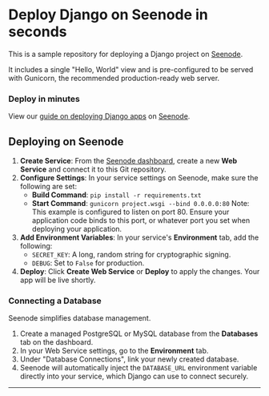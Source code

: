 # Deploy Django on Seenode in seconds

This is a sample repository for deploying a Django project on [Seenode](https://seenode.com).

It includes a single "Hello, World" view and is pre-configured to be served with Gunicorn, the recommended production-ready web server.

### Deploy in minutes
View our [guide on deploying Django apps](https://seenode.com/docs/frameworks/python/django/) on [Seenode](https://seenode.com).


## Deploying on Seenode

1.  **Create Service**: From the [Seenode dashboard](https://cloud.seenode.com), create a new **Web Service** and connect it to this Git repository.
2.  **Configure Settings**: In your service settings on Seenode, make sure the following are set:
    *   **Build Command**: `pip install -r requirements.txt`
    *   **Start Command**: `gunicorn project.wsgi --bind 0.0.0.0:80`
    Note: This example is configured to listen on port 80. Ensure your application code binds to this port, or whatever port you set when deploying your application.
3.  **Add Environment Variables**: In your service's **Environment** tab, add the following:
    *   `SECRET_KEY`: A long, random string for cryptographic signing.
    *   `DEBUG`: Set to `False` for production.
4.  **Deploy**: Click **Create Web Service** or **Deploy** to apply the changes. Your app will be live shortly.

### Connecting a Database

Seenode simplifies database management.
1.  Create a managed PostgreSQL or MySQL database from the **Databases** tab on the dashboard.
2.  In your Web Service settings, go to the **Environment** tab.
3.  Under "Database Connections", link your newly created database.
4.  Seenode will automatically inject the `DATABASE_URL` environment variable directly into your service, which Django can use to connect securely.

***
